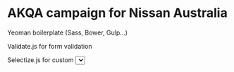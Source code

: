 # AKQA campaign for Nissan Australia

Yeoman boilerplate (Sass, Bower, Gulp...)

Validate.js for form validation

Selectize.js for custom <select>'s



